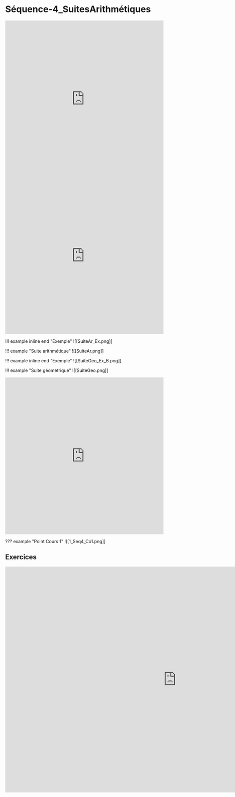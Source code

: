 # Séquence-4_SuitesArithmétiques

<iframe src="https://learningapps.org/watch?app=8325065" style="border:0px;width:100%;height:500px" allowfullscreen="true" webkitallowfullscreen="true" mozallowfullscreen="true"></iframe>


<iframe src="https://learningapps.org/watch?v=pfom0exkt24" style="border:0px;width:100%;height:500px" allowfullscreen="true" webkitallowfullscreen="true" mozallowfullscreen="true"></iframe>

!!! example inline end "Exemple"
    ![[SuiteAr_Ex.png]]

!!! example "Suite arithmétique"
    ![[SuiteAr.png]]

!!! example inline end "Exemple"
    ![[SuiteGeo_Ex_B.png]]

!!! example "Suite géométrique"
    ![[SuiteGeo.png]]

<iframe src="https://learningapps.org/watch?v=pt0auw79t24" style="border:0px;width:100%;height:500px" allowfullscreen="true" webkitallowfullscreen="true" mozallowfullscreen="true"></iframe>

??? example "Point Cours 1"
    ![[1_Seq4_Co1.png]]

## Exercices

<iframe src="https://app.Lumi.education/api/v1/run/2KJTrk/embed" width="1088" height="720" frameborder="0" allowfullscreen="allowfullscreen" allow="geolocation *; microphone *; camera *; midi *; encrypted-media *"></iframe><script src="https://app.Lumi.education/api/v1/h5p/core/js/h5p-resizer.js" charset="UTF-8" />

<iframe src="https://app.Lumi.education/api/v1/run/3xpzp4/embed" width="1088" height="720" frameborder="0" allowfullscreen="allowfullscreen" allow="geolocation *; microphone *; camera *; midi *; encrypted-media *"></iframe><script src="https://app.Lumi.education/api/v1/h5p/core/js/h5p-resizer.js" charset="UTF-8" />

<iframe src="https://app.Lumi.education/api/v1/run/DoDd5n/embed" width="1088" height="720" frameborder="0" allowfullscreen="allowfullscreen" allow="geolocation *; microphone *; camera *; midi *; encrypted-media *"></iframe><script src="https://app.Lumi.education/api/v1/h5p/core/js/h5p-resizer.js" charset="UTF-8" />

<iframe src="https://app.Lumi.education/api/v1/run/AHRqOb/embed" width="1088" height="720" frameborder="0" allowfullscreen="allowfullscreen" allow="geolocation *; microphone *; camera *; midi *; encrypted-media *"></iframe><script src="https://app.Lumi.education/api/v1/h5p/core/js/h5p-resizer.js" charset="UTF-8" />

### representer graphiquement les 2 suites Un et Vn

<iframe src="https://www.geogebra.org/calculator/jzxp5zre?embed" width="800" height="600" allowfullscreen style="border: 1px solid #e4e4e4;border-radius: 4px;" frameborder="0"></iframe>

??? example "Point Cours 2"
    ![[1_Seq4_Co2.png]]

<iframe src="https://app.Lumi.education/api/v1/run/hzWzqP/embed" width="1088" height="720" frameborder="0" allowfullscreen="allowfullscreen" allow="geolocation *; microphone *; camera *; midi *; encrypted-media *"></iframe><script src="https://app.Lumi.education/api/v1/h5p/core/js/h5p-resizer.js" charset="UTF-8" />

<iframe src="https://app.Lumi.education/api/v1/run/_HIezm/embed" width="1088" height="720" frameborder="0" allowfullscreen="allowfullscreen" allow="geolocation *; microphone *; camera *; midi *; encrypted-media *"></iframe><script src="https://app.Lumi.education/api/v1/h5p/core/js/h5p-resizer.js" charset="UTF-8" />

<iframe src="https://app.Lumi.education/api/v1/run/p9AL7K/embed" width="1088" height="720" frameborder="0" allowfullscreen="allowfullscreen" allow="geolocation *; microphone *; camera *; midi *; encrypted-media *"></iframe><script src="https://app.Lumi.education/api/v1/h5p/core/js/h5p-resizer.js" charset="UTF-8" />

<iframe src="https://app.Lumi.education/api/v1/run/eh0cft/embed" width="1088" height="720" frameborder="0" allowfullscreen="allowfullscreen" allow="geolocation *; microphone *; camera *; midi *; encrypted-media *"></iframe><script src="https://app.Lumi.education/api/v1/h5p/core/js/h5p-resizer.js" charset="UTF-8" />


!!! example "Activité 2"
    ![[1_Seq4_Act3.png]]

<iframe src="https://app.Lumi.education/api/v1/run/3r5TUV/embed" width="1088" height="720" frameborder="0" allowfullscreen="allowfullscreen" allow="geolocation *; microphone *; camera *; midi *; encrypted-media *"></iframe><script src="https://app.Lumi.education/api/v1/h5p/core/js/h5p-resizer.js" charset="UTF-8" />

<iframe src="https://app.Lumi.education/api/v1/run/40i8l8/embed" width="1088" height="720" frameborder="0" allowfullscreen="allowfullscreen" allow="geolocation *; microphone *; camera *; midi *; encrypted-media *"></iframe><script src="https://app.Lumi.education/api/v1/h5p/core/js/h5p-resizer.js" charset="UTF-8" />

#### 3. représenter graphiquement Un et Vn

<iframe src="https://www.geogebra.org/calculator/u4szrjpu?embed" width="800" height="600" allowfullscreen style="border: 1px solid #e4e4e4;border-radius: 4px;" frameborder="0"></iframe>

<iframe src="https://app.Lumi.education/api/v1/run/HBJXJL/embed" width="1088" height="720" frameborder="0" allowfullscreen="allowfullscreen" allow="geolocation *; microphone *; camera *; midi *; encrypted-media *"></iframe><script src="https://app.Lumi.education/api/v1/h5p/core/js/h5p-resizer.js" charset="UTF-8" />


<iframe src="https://app.Lumi.education/api/v1/run/pd93UI/embed" width="1088" height="720" frameborder="0" allowfullscreen="allowfullscreen" allow="geolocation *; microphone *; camera *; midi *; encrypted-media *"></iframe><script src="https://app.Lumi.education/api/v1/h5p/core/js/h5p-resizer.js" charset="UTF-8" />

<iframe src="https://app.Lumi.education/api/v1/run/ZKxuPs/embed" width="1088" height="720" frameborder="0" allowfullscreen="allowfullscreen" allow="geolocation *; microphone *; camera *; midi *; encrypted-media *"></iframe><script src="https://app.Lumi.education/api/v1/h5p/core/js/h5p-resizer.js" charset="UTF-8" />

[Tutoriel_Numworks](./1_Ch5_Act2.pdf){:target="_blank"}


#AP 1

!!! example "AP 1"
    ![[AP1.jpg]]

